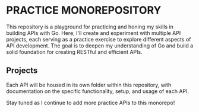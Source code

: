 # PRACTICE MONOREPOSITORY

This repository is a playground for practicing and honing my skills in building APIs with Go. Here, I'll create and experiment with multiple API projects, each serving as a practice exercise to explore different aspects of API development. The goal is to deepen my understanding of Go and build a solid foundation for creating RESTful and efficient APIs.

## Projects

Each API will be housed in its own folder within this repository, with documentation on the specific functionality, setup, and usage of each API.

Stay tuned as I continue to add more practice APIs to this monorepo!
